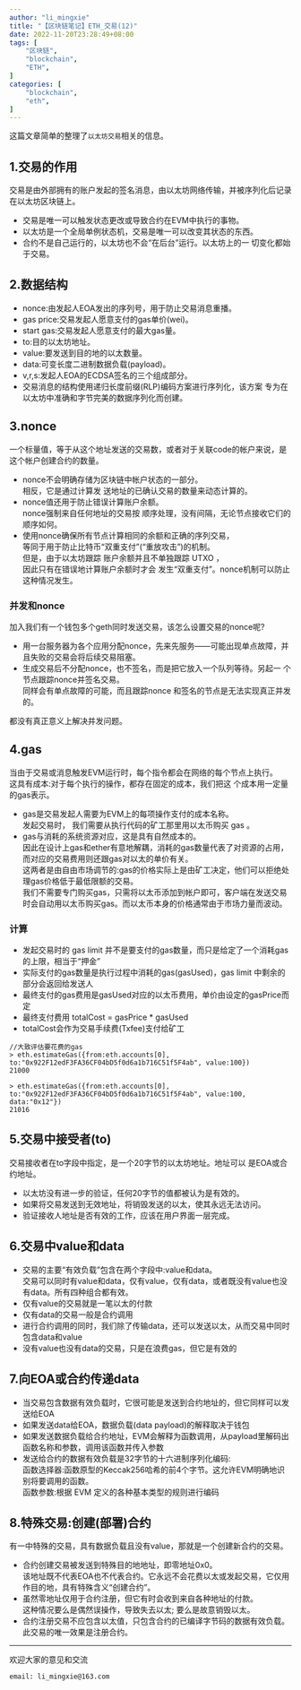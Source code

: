 ```yaml
---
author: "li_mingxie"
title: "【区块链笔记】ETH_交易(12)"
date: 2022-11-20T23:28:49+08:00
tags: [
    "区块链",
    "blockchain",
    "ETH",
]
categories: [
    "blockchain",
    "eth",
]
---
```



这篇文章简单的整理了`以太坊交易`相关的信息。  <!--more-->  

## 1.交易的作用

交易是由外部拥有的账户发起的签名消息，由以太坊网络传输，并被序列化后记录在以太坊区块链上。

* 交易是唯一可以触发状态更改或导致合约在EVM中执行的事物。
* 以太坊是一个全局单例状态机，交易是唯一可以改变其状态的东西。
* 合约不是自己运行的，以太坊也不会“在后台”运行。以太坊上的一 切变化都始于交易。

## 2.数据结构

* nonce:由发起人EOA发出的序列号，用于防止交易消息重播。
* gas price:交易发起人愿意支付的gas单价(wei)。
* start gas:交易发起人愿意支付的最大gas量。
* to:目的以太坊地址。
* value:要发送到目的地的以太数量。
* data:可变长度二进制数据负载(payload)。
* v,r,s:发起人EOA的ECDSA签名的三个组成部分。
* 交易消息的结构使用递归长度前缀(RLP)编码方案进行序列化，该方案 专为在以太坊中准确和字节完美的数据序列化而创建。

## 3.nonce

一个标量值，等于从这个地址发送的交易数，或者对于关联code的帐户来说，是这个帐户创建合约的数量。

* nonce不会明确存储为区块链中帐户状态的一部分。  
    相反，它是通过计算发 送地址的已确认交易的数量来动态计算的。  
* nonce值还用于防止错误计算账户余额。  
    nonce强制来自任何地址的交易按 顺序处理，没有间隔，无论节点接收它们的顺序如何。  
* 使用nonce确保所有节点计算相同的余额和正确的序列交易，  
    等同于用于防止比特币“双重支付”(“重放攻击”)的机制。  
    但是，由于以太坊跟踪 账户余额并且不单独跟踪 UTXO ，  
    因此只有在错误地计算账户余额时才会 发生“双重支付”。nonce机制可以防止这种情况发生。  

### 并发和nonce

加入我们有一个钱包多个geth同时发送交易，该怎么设置交易的nonce呢?  

* 用一台服务器为各个应用分配nonce，先来先服务——可能出现单点故障，并且失败的交易会将后续交易阻塞。  
* 生成交易后不分配nonce，也不签名，而是把它放入一个队列等待。另起一 个节点跟踪nonce并签名交易。  
    同样会有单点故障的可能，而且跟踪nonce 和签名的节点是无法实现真正并发的。

都没有真正意义上解决并发问题。

## 4.gas

当由于交易或消息触发EVM运行时，每个指令都会在网络的每个节点上执行。  
这具有成本:对于每个执行的操作，都存在固定的成本，我们把这 个成本用一定量的gas表示。

* gas是交易发起人需要为EVM上的每项操作支付的成本名称。  
    发起交易时， 我们需要从执行代码的矿工那里用以太币购买 gas 。
* gas与消耗的系统资源对应，这是具有自然成本的。  
    因此在设计上gas和ether有意地解耦，消耗的gas数量代表了对资源的占用，而对应的交易费用则还跟gas对以太的单价有关。  
    这两者是由自由市场调节的:gas的价格实际上是由矿工决定，他们可以拒绝处理gas价格低于最低限额的交易。  
    我们不需要专门购买gas，只需将以太币添加到帐户即可，客户端在发送交易时会自动用以太币购买gas。而以太币本身的价格通常由于市场力量而波动。

### 计算

* 发起交易时的 gas limit 并不是要支付的gas数量，而只是给定了一个消耗gas的上限，相当于“押金”
* 实际支付的gas数量是执行过程中消耗的gas(gasUsed)，gas limit 中剩余的部分会返回给发送人
* 最终支付的gas费用是gasUsed对应的以太币费用，单价由设定的gasPrice而定
* 最终支付费用 totalCost = gasPrice * gasUsed
* totalCost会作为交易手续费(Txfee)支付给矿工

```
//大致评估要花费的gas
> eth.estimateGas({from:eth.accounts[0], to:"0x922F12edF3FA36CF04bD5f0d6a1b716C51f5F4ab", value:100})
21000

> eth.estimateGas({from:eth.accounts[0], to:"0x922F12edF3FA36CF04bD5f0d6a1b716C51f5F4ab", value:100, data:"0x12"})
21016
```

## 5.交易中接受者(to)

交易接收者在to字段中指定，是一个20字节的以太坊地址。地址可以 是EOA或合约地址。

* 以太坊没有进一步的验证，任何20字节的值都被认为是有效的。
* 如果将交易发送到无效地址，将销毁发送的以太，使其永远无法访问。
* 验证接收人地址是否有效的工作，应该在用户界面一层完成。

## 6.交易中value和data

* 交易的主要“有效负载”包含在两个字段中:value和data。  
    交易可以同时有value和data，仅有value，仅有data，或者既没有value也没有data。所有四种组合都有效。
* 仅有value的交易就是一笔以太的付款
* 仅有data的交易一般是合约调用
* 进行合约调用的同时，我们除了传输data，还可以发送以太，从而交易中同时包含data和value
* 没有value也没有data的交易，只是在浪费gas，但它是有效的

## 7.向EOA或合约传递data

* 当交易包含数据有效负载时，它很可能是发送到合约地址的，但它同样可以发送给EOA
* 如果发送data给EOA，数据负载(data payload)的解释取决于钱包
* 如果发送数据负载给合约地址，EVM会解释为函数调用，从payload里解码出函数名称和参数，调用该函数并传入参数
* 发送给合约的数据有效负载是32字节的十六进制序列化编码:  
    函数选择器:函数原型的Keccak256哈希的前4个字节。这允许EVM明确地识别将要调用的函数。  
    函数参数:根据 EVM 定义的各种基本类型的规则进行编码  

## 8.特殊交易:创建(部署)合约

有一中特殊的交易，具有数据负载且没有value，那就是一个创建新合约的交易。

* 合约创建交易被发送到特殊目的地地址，即零地址0x0。  
    该地址既不代表EOA也不代表合约。它永远不会花费以太或发起交易，它仅用作目的地，具有特殊含义“创建合约”。
* 虽然零地址仅用于合约注册，但它有时会收到来自各种地址的付款。  
    这种情况要么是偶然误操作，导致失去以太; 要么是故意销毁以太。
* 合约注册交易不应包含以太值，只包含合约的已编译字节码的数据有效负载。此交易的唯一效果是注册合约。

----------------------------------------------

欢迎大家的意见和交流

`email: li_mingxie@163.com`
